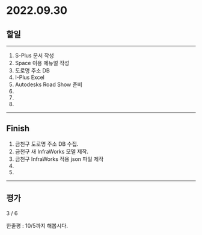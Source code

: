 # 2022.09.30

## 할일

------

1. S-Plus 문서 작성
2. Space 이용 메뉴얼 작성
3. 도로명 주소 DB
4. I-Plus Excel
5. Autodesks Road Show 준비
6. 
7. 
8. 








------

## Finish

1. 금천구 도로명 주소 DB 수집.
2. 금천구 새 InfraWorks 모델 제작.
3. 금천구 InfraWorks 적용 json 파일 제작
4. 
5. 


------

## 평가

  3 / 6

한줄평 : 10/5까지 해봅시다.